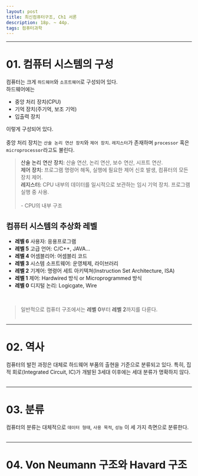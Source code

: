 ```yaml
---
layout: post
title: 최신컴퓨터구조, Ch1 서론
description: 18p. ~ 44p.
tags: 컴퓨터과학
---
```


<hr>

# 01. 컴퓨터 시스템의 구성
컴퓨터는 크게  `하드웨어`와 `소프트웨어`로 구성되어 있다.<br>
하드웨어에는
* 중앙 처리 장치(CPU)
* 기억 장치(주기억, 보조 기억)
* 입출력 장치
  
이렇게 구성되어 있다.
<br><br>
중앙 처리 장치는 `산술 논리 연산 장치`와 `제어 장치`. `레지스터`가 존재하며
`processor` 혹은 `microprocessor`라고도 불린다.

<blockquote class="twitter-tweet" data-lang="ko" data-theme="dark">
<p lang="de" dir="ltr">
<a>산술 논리 연산 장치:</a> 산술 연산, 논리 연산, 보수 연산, 시프트 연산. <br>
<a>제어 장치:</a> 프로그램 명령어 해독, 실행에 필요한 제어 신호 발생, 컴퓨터의 모든 장치 제어. <br>
<a>레지스터:</a> CPU 내부의 데이터를 일시적으로 보관하는 임시 기억 장치. 프로그램 실행 중 사용.<br>
<br>
- CPU의 내부 구조
</p></blockquote>

## 컴퓨터 시스템의 추상화 레벨
* **레벨 6** 사용자: 응용프로그램
* **레벨 5** 고급 언어: C/C++, JAVA...
* **레벨 4** 어셈블리어: 어셈블리 코드
* **레벨 3** 시스템 소프트웨어: 운영체제, 라이브러리
* **레벨 2** 기계어: 명령어 세트 아키텍쳐(Instruction Set Architecture, ISA)
* **레벨 1** 제어: Hardwired 방식 or Microprogrammed 방식
* **레벨 0** 디지털 논리: Logicgate, Wire 
<br>

 > 일반적으로 컴퓨터 구조에서는 <a>레벨 0</a>부터 <a>레벨 2</a>까지를 다룬다.
 <br><br>
 <hr>
 
# 02. 역사
 컴퓨터의 발전 과정은 대체로 하드웨어 부품의 출현을 기준으로 분류되고 있다. 특히, 집적 회로(Integrated Circuit, IC)가 개발된 3세대 이후에는 세대 분류가 명확하지 않다.
 <br><br>
<hr>

# 03. 분류
 컴퓨터의 분류는 대체적으로 `데이터 형태`, `사용 목적`, `성능` 이 세 가지 측면으로 분류한다.
 <br><br>
 <hr>
 
# 04. Von Neumann 구조와 Havard 구조

 
